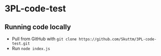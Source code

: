 # 3PL-code-test

## Running code locally
- Pull from GitHub with `git clone https://github.com/Skuttm/3PL-code-test.git`
- Run `node index.js`
